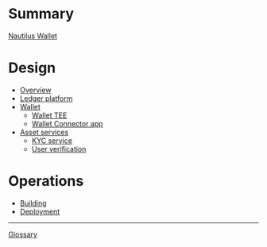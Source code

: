 # Summary

[Nautilus Wallet](nautilus-wallet.md)

# Design

- [Overview](design/overview.md)
- [Ledger platform](design/ledger-platform.md)
- [Wallet](design/wallet.md)
  - [Wallet TEE](design/wallet-tee.md)
  - [Wallet Connector app](design/wallet-connector-app.md)
- [Asset services](design/asset-services.md)
  - [KYC service](design/kyc-service.md)
  - [User verification]()

# Operations

- [Building](operations/building.md)
- [Deployment](operations/deployment.md)

---

[Glossary]()
